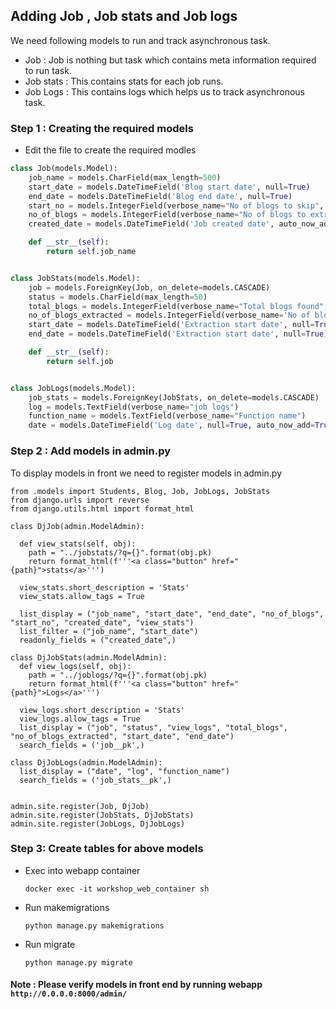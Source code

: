 ## Adding Job , Job stats and Job logs
We need following models to run and track asynchronous task.

- Job : Job is nothing but task which contains meta information required to run task.
- Job stats : This contains stats for each job runs.
- Job Logs : This contains logs which helps us to track asynchronous task. 

### Step 1 : Creating the required models
- Edit the file to create the required modles

```python
class Job(models.Model):
    job_name = models.CharField(max_length=500)
    start_date = models.DateTimeField('Blog start date', null=True)
    end_date = models.DateTimeField('Blog end date', null=True)
    start_no = models.IntegerField(verbose_name="No of blogs to skip", null=True)
    no_of_blogs = models.IntegerField(verbose_name="No of blogs to extract", null=True)
    created_date = models.DateTimeField('Job created date', auto_now_add=True, null=True)

    def __str__(self):
        return self.job_name


class JobStats(models.Model):
    job = models.ForeignKey(Job, on_delete=models.CASCADE)
    status = models.CharField(max_length=50)
    total_blogs = models.IntegerField(verbose_name="Total blogs found", null=True)
    no_of_blogs_extracted = models.IntegerField(verbose_name='No of blogs extracted', null=True)
    start_date = models.DateTimeField('Extraction start date', null=True)
    end_date = models.DateTimeField('Extraction start date', null=True)

    def __str__(self):
        return self.job


class JobLogs(models.Model):
    job_stats = models.ForeignKey(JobStats, on_delete=models.CASCADE)
    log = models.TextField(verbose_name="job logs")
    function_name = models.TextField(verbose_name="Function name")
    date = models.DateTimeField('Log date', null=True, auto_now_add=True)
```
### Step 2 : Add models in admin.py

To display models in front we need to register models in admin.py

  ```shell
  from .models import Students, Blog, Job, JobLogs, JobStats
  from django.urls import reverse
  from django.utils.html import format_html
    
  class DjJob(admin.ModelAdmin):
     
    def view_stats(self, obj):
      path = "../jobstats/?q={}".format(obj.pk)
      return format_html(f'''<a class="button" href="{path}">stats</a>''')
  
    view_stats.short_description = 'Stats'
    view_stats.allow_tags = True
  
    list_display = ("job_name", "start_date", "end_date", "no_of_blogs", "start_no", "created_date", "view_stats")
    list_filter = ("job_name", "start_date")
    readonly_fields = ("created_date",)
  
  class DjJobStats(admin.ModelAdmin):
    def view_logs(self, obj):
      path = "../joblogs/?q={}".format(obj.pk)
      return format_html(f'''<a class="button" href="{path}">Logs</a>''')
  
    view_logs.short_description = 'Stats'
    view_logs.allow_tags = True
    list_display = ("job", "status", "view_logs", "total_blogs", "no_of_blogs_extracted", "start_date", "end_date")
    search_fields = ('job__pk',)
  
  class DjJobLogs(admin.ModelAdmin):
    list_display = ("date", "log", "function_name")
    search_fields = ('job_stats__pk',)
  
  
  admin.site.register(Job, DjJob)
  admin.site.register(JobStats, DjJobStats)
  admin.site.register(JobLogs, DjJobLogs)
  ```

### Step 3: Create tables for above models

- Exec into webapp container
  
    ```shell
    docker exec -it workshop_web_container sh
    ```
    
- Run makemigrations

    ```shell
    python manage.py makemigrations
    ```

- Run migrate

    ```shell
    python manage.py migrate
    ```

#### Note : Please verify models in front end by running webapp `http://0.0.0.0:8000/admin/`
